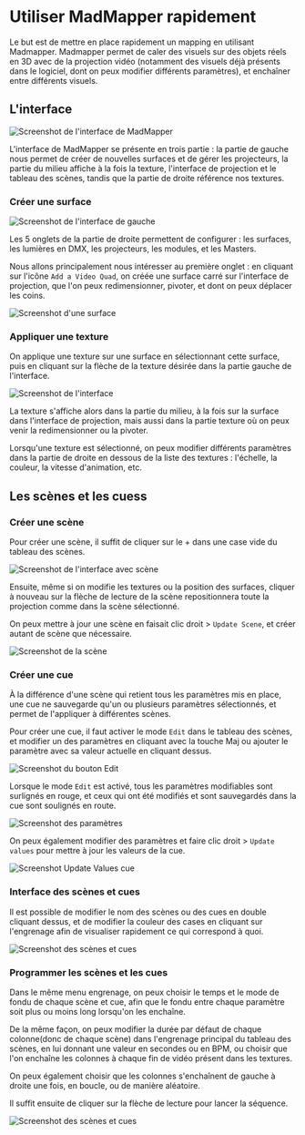 # Utiliser MadMapper rapidement

Le but est de mettre en place rapidement un mapping en utilisant Madmapper. Madmapper permet de caler des visuels sur des objets réels en 3D avec de la projection vidéo (notamment des visuels déjà présents dans le logiciel, dont on peux modifier différents paramètres), et enchaîner entre différents visuels.

## L'interface

![Screenshot de l'interface de MadMapper](./images/screen1.png)

L'interface de MadMapper se présente en trois partie : la partie de gauche nous permet de créer de nouvelles surfaces et de gérer les projecteurs, la partie du milieu affiche à la fois la texture, l'interface de projection et le tableau des scènes, tandis que la partie de droite référence nos textures.

### Créer une surface

![Screenshot de l'interface de gauche](./images/screen2.png)

Les 5 onglets de la partie de droite permettent de configurer : les surfaces, les lumières en DMX, les projecteurs, les modules, et les Masters. 

Nous allons principalement nous intéresser au première onglet : en cliquant sur l'icône `Add a Video Quad`, on créée une surface carré sur l'interface de projection, que l'on peux redimensionner, pivoter, et dont on peux déplacer les coins.

![Screenshot d'une surface](./images/screen3.png)

### Appliquer une texture

On applique une texture sur une surface en sélectionnant cette surface, puis en cliquant sur la flèche de la texture désirée dans la partie gauche de l'interface.

![Screenshot de l'interface](./images/screen4.png)

La texture s'affiche alors dans la partie du milieu, à la fois sur la surface dans l'interface de projection, mais aussi dans la partie texture où on peux venir la redimensionner ou la pivoter.

Lorsqu'une texture est sélectionné, on peux modifier différents paramètres dans la partie de droite en dessous de la liste des textures : l'échelle, la couleur, la vitesse d'animation, etc.

## Les scènes et les cuess

### Créer une scène

Pour créer une scène, il suffit de cliquer sur le + dans une case vide du tableau des scènes.

![Screenshot de l'interface avec scène](./images/screen5.png)

Ensuite, même si on modifie les textures ou la position des surfaces, cliquer à nouveau sur la flèche de lecture de la scène repositionnera toute la projection comme dans la scène sélectionné.

On peux mettre à jour une scène en faisait clic droit > `Update Scene`, et créer autant de scène que nécessaire. 

![Screenshot de la scène](./images/screen6.png)

### Créer une cue

À la différence d'une scène qui retient tous les paramètres mis en place, une cue ne sauvegarde qu'un ou plusieurs paramètres sélectionnés, et permet de l'appliquer à différentes scènes.

Pour créer une cue, il faut activer le mode `Edit` dans le tableau des scènes, et modifier un des paramètres en cliquant avec la touche Maj ou ajouter le paramètre avec sa valeur actuelle en cliquant dessus.

![Screenshot du bouton Edit](./images/screen7.png)

Lorsque le mode `Edit` est activé, tous les paramètres modifiables sont surlignés en rouge, et ceux qui ont été modifiés et sont sauvegardés dans la cue sont soulignés en route.

![Screenshot des paramètres](./images/screen8.png)

On peux également modifier des paramètres et faire clic droit > `Update values` pour mettre à jour les valeurs de la cue.

![Screenshot Update Values cue](./images/screen9.png)

### Interface des scènes et cues

Il est possible de modifier le nom des scènes ou des cues en double cliquant dessus, et de modifier la couleur des cases en cliquant sur l'engrenage afin de visualiser rapidement ce qui correspond à quoi.

![Screenshot des scènes et cues](./images/screen10.png)

### Programmer les scènes et les cues

Dans le même menu engrenage, on peux choisir le temps et le mode de fondu de chaque scène et cue, afin que le fondu entre chaque paramètre soit plus ou moins long lorsqu'on les enchaîne.

De la même façon, on peux modifier la durée par défaut de chaque colonne(donc de chaque scène) dans l'engrenage principal du tableau des scènes, en lui donnant une valeur en secondes ou en BPM, ou choisir que l'on enchaîne les colonnes à chaque fin de vidéo présent dans les textures.

On peux également choisir que les colonnes s'enchaînent de gauche à droite une fois, en boucle, ou de manière aléatoire.

Il suffit ensuite de cliquer sur la flèche de lecture pour lancer la séquence.

![Screenshot des scènes et cues](./images/screen11.png)